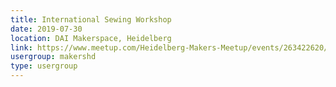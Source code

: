 ```yaml
---
title: International Sewing Workshop
date: 2019-07-30
location: DAI Makerspace, Heidelberg
link: https://www.meetup.com/Heidelberg-Makers-Meetup/events/263422620/
usergroup: makershd
type: usergroup
---
```

